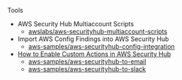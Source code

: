 Tools
- AWS Security Hub Multiaccount Scripts 
  - [awslabs/aws-securityhub-multiaccount-scripts](https://github.com/awslabs/aws-securityhub-multiaccount-scripts)
- Import AWS Config Findings into AWS Security Hub
  - [aws-samples/aws-securityhub-config-integration](https://github.com/aws-samples/aws-securityhub-config-integration)
- [How to Enable Custom Actions in AWS Security Hub](https://aws.amazon.com/blogs/apn/how-to-enable-custom-actions-in-aws-security-hub/)
  - [aws-samples/aws-securityhub-to-email](https://github.com/aws-samples/aws-securityhub-to-email)
  - [aws-samples/aws-securityhub-to-slack](https://github.com/aws-samples/aws-securityhub-to-slack)
